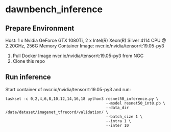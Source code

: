 # dawnbench_inference
## Prepare Environment
Host: 1 x Nvidia GeForce GTX 1080Ti, 2 x Intel(R) Xeon(R) Silver 4114 CPU @ 2.20GHz, 256G Memory
Container Image: nvcr.io/nvidia/tensorrt:19.05-py3
1. Pull Docker Image nvcr.io/nvidia/tensorrt:19.05-py3 from NGC
2. Clone this repo
## Run inference
Start container of nvcr.io/nvidia/tensorrt:19.05-py3 and run:
```
taskset -c 0,2,4,6,8,10,12,14,16,18 python3 resnet50_inference.py \
                                            --model resnet50_int8.pb \
                                            --data_dir /data/dataset/imagenet_tfrecord/validation/ \
                                            --batch_size 1 \
                                            --intra 1 \
                                            --inter 10
```
